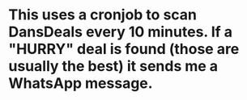 # This uses a cronjob to scan DansDeals every 10 minutes. If a "HURRY" deal is found (those are usually the best) it sends me a WhatsApp message.
